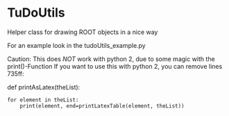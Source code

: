 TuDoUtils
=========

Helper class for drawing ROOT objects in a nice way

For an example look in the tudoUtils_example.py 


Caution: This does *NOT* work with python 2, due to some magic with the print()-Function
If you want to use this with python 2, you can remove lines 735ff:

def printAsLatex(theList):
    
    for element in theList:
        print(element, end=printLatexTable(element, theList))


